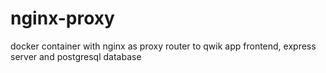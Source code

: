 # nginx-proxy
docker container with nginx as proxy router to qwik app frontend, express server and postgresql database 

